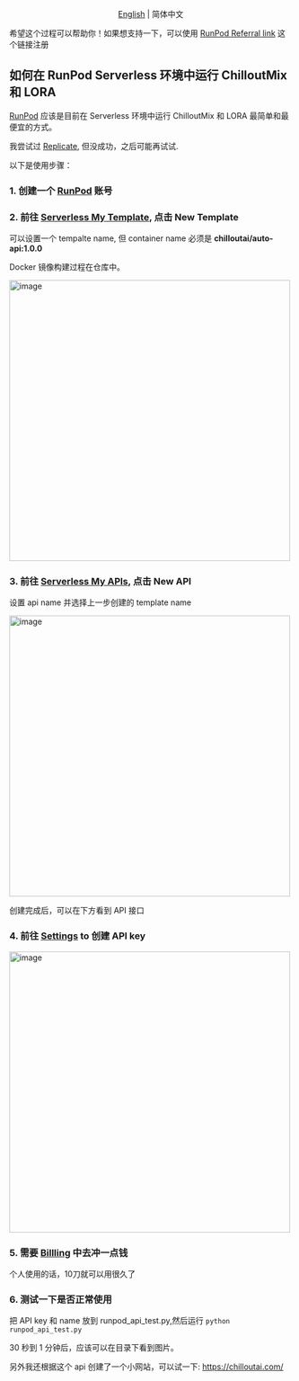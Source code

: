 <p align="center">
  <a href="README.md">English</a>
  | 
  简体中文
</p>


希望这个过程可以帮助你！如果想支持一下，可以使用 [RunPod Referral link](https://runpod.io?ref=78g53ap2) 这个链接注册

##  如何在 RunPod Serverless 环境中运行 ChilloutMix 和 LORA


[RunPod](https://runpod.io?ref=78g53ap2) 应该是目前在 Serverless 环境中运行 ChilloutMix 和 LORA 最简单和最便宜的方式。


我尝试过 [Replicate](https://replicate.com/), 但没成功，之后可能再试试.

以下是使用步骤：

### 1. 创建一个 [RunPod](https://runpod.io?ref=78g53ap2) 账号

### 2. 前往 [Serverless My Template](https://www.runpod.io/console/serverless/user/templates), 点击 New Template

可以设置一个 tempalte name, 但 container name 必须是 **chilloutai/auto-api:1.0.0**

Docker 镜像构建过程在仓库中。

<img width="500" alt="image" src="https://user-images.githubusercontent.com/95554104/221343335-12bc53fa-cef3-4173-bf14-60fac025d071.png">

### 3. 前往 [Serverless My APIs](https://www.runpod.io/console/serverless/user/apis), 点击 New API

设置 api name 并选择上一步创建的 template name

<img width="500" alt="image" src="https://user-images.githubusercontent.com/95554104/221343564-8d8a7d4a-17ab-4785-982d-17e09d45e563.png">

创建完成后，可以在下方看到 API 接口

### 4. 前往 [Settings](https://www.runpod.io/console/user/settings) to 创建 API key 

<img width="500" alt="image" src="https://user-images.githubusercontent.com/95554104/221343665-39ff47e6-6e0b-478c-96ab-eeaad310f6aa.png">

### 5. 需要 [Billling](https://www.runpod.io/console/user/billing) 中去冲一点钱

个人使用的话，10刀就可以用很久了

### 6. 测试一下是否正常使用

把 API key 和 name 放到 runpod_api_test.py,然后运行 `python runpod_api_test.py`

30 秒到 1 分钟后，应该可以在目录下看到图片。


另外我还根据这个 api 创建了一个小网站，可以试一下: https://chilloutai.com/
